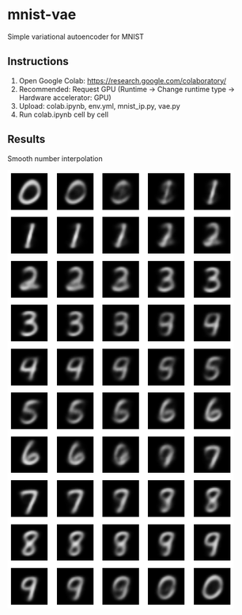 # mnist-vae
Simple variational autoencoder for MNIST

## Instructions
1. Open Google Colab: https://research.google.com/colaboratory/
2. Recommended: Request GPU (Runtime -> Change runtime type -> Hardware accelerator: GPU)
3. Upload: colab.ipynb, env.yml, mnist_ip.py, vae.py
4. Run colab.ipynb cell by cell

## Results
Smooth number interpolation

![alt text](https://github.com/arnemonsees/mnist-vae/blob/main/sample.png)
